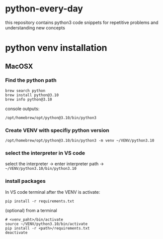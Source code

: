 # python-every-day
this repository contains python3 code snippets for repetitive problems and understanding new concepts


# python venv installation
## MacOSX
### Find the python path
```
brew search python
brew install python@3.10
brew info python@3.10
```
console outputs:
```console
/opt/homebrew/opt/python@3.10/bin/python3
```

### Create VENV with specifiy python version
```
/opt/homebrew/opt/python@3.10/bin/python3 -m venv ~/VENV/python3.10
```

### select the interpreter in VS code
select the interpreter -> enter interpreter path -> `~/VENV/python3.10/bin/python3.10`

### install packages
In VS code terminal after the VENV is activate:

```console
pip install -r requirements.txt
```

(optional) from a terminal
```
# <venv_paht>/bin/activate
source ~/VENV/python3.10/bin/activate
pip install -r <path>/requirements.txt
deactivate
```


